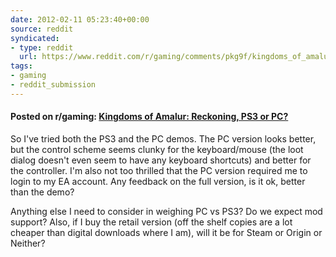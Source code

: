 ```yaml
---
date: 2012-02-11 05:23:40+00:00
source: reddit
syndicated:
- type: reddit
  url: https://www.reddit.com/r/gaming/comments/pkg9f/kingdoms_of_amalur_reckoning_ps3_or_pc/
tags:
- gaming
- reddit_submission
---
```


#### Posted on r/gaming: [Kingdoms of Amalur: Reckoning, PS3 or PC?](https://www.reddit.com/r/gaming/comments/pkg9f/kingdoms_of_amalur_reckoning_ps3_or_pc/)

So I've tried both the PS3 and the PC demos. The PC version looks better, but the control scheme seems clunky for the keyboard/mouse (the loot dialog doesn't even seem to have any keyboard shortcuts) and better for the controller. I'm also not too thrilled that the PC version required me to login to my EA account. Any feedback on the full version, is it ok, better than the demo?

Anything else I need to consider in weighing PC vs PS3? Do we expect mod support? Also, if I buy the retail version (off the shelf copies are a lot cheaper than digital downloads where I am), will it be for Steam or Origin or Neither?